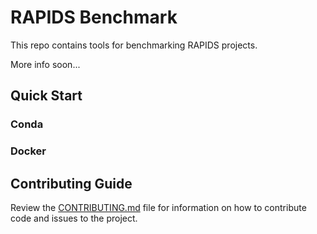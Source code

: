 # RAPIDS Benchmark

This repo contains tools for benchmarking RAPIDS projects.

More info soon...

## Quick Start

### Conda

### Docker

## Contributing Guide

Review the [CONTRIBUTING.md](https://github.com/rapidsai/benchmark/blob/master/CONTRIBUTING.md) file for information on how to contribute code and issues to the project.
